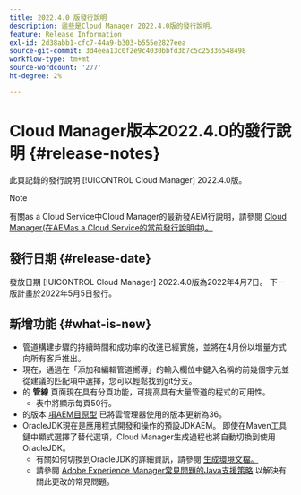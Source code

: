 ```yaml
---
title: 2022.4.0 版發行說明
description: 這些是Cloud Manager 2022.4.0版的發行說明。
feature: Release Information
exl-id: 2d38abb1-cfc7-44a9-b303-b555e2827eea
source-git-commit: 3d4eea13c0f2e9c4030bbfd3b7c5c25336548498
workflow-type: tm+mt
source-wordcount: '277'
ht-degree: 2%

---
```



# Cloud Manager版本2022.4.0的發行說明 {#release-notes}

此頁記錄的發行說明 [!UICONTROL Cloud Manager] 2022.4.0版。

>[!NOTE]
>
>有關as a Cloud Service中Cloud Manager的最新發AEM行說明，請參閱 [Cloud Manager(在AEMas a Cloud Service的當前發行說明中)。](https://experienceleague.adobe.com/docs/experience-manager-cloud-service/content/implementing/using-cloud-manager/release-notes-cloud-manager/release-notes-cm-current.html)

## 發行日期 {#release-date}

發放日期 [!UICONTROL Cloud Manager] 2022.4.0版為2022年4月7日。 下一版計畫於2022年5月5日發行。

## 新增功能 {#what-is-new}

* 管道構建步驟的持續時間和成功率的改進已經實施，並將在4月份以增量方式向所有客戶推出。
* 現在，通過在「添加和編輯管道嚮導」的輸入欄位中鍵入名稱的前幾個字元並從建議的匹配項中選擇，您可以輕鬆找到git分支。
* 的 **管線** 頁面現在具有分頁功能，可提高具有大量管道的程式的可用性。
   * 表中將顯示每頁50行。
* 的版本 [項AEM目原型](https://experienceleague.adobe.com/docs/experience-manager-core-components/using/developing/archetype/overview.html) 已將雲管理器使用的版本更新為36。
* OracleJDK現在是應用程式開發和操作的預設JDKAEM。 即使在Maven工具鏈中顯式選擇了替代選項，Cloud Manager生成過程也將自動切換到使用OracleJDK。
   * 有關如何切換到OracleJDK的詳細資訊，請參閱 [生成環境文檔。](/help/using/build-environment-details.md#using-java-support)
   * 請參閱 [Adobe Experience Manager常見問題的Java支援策略](https://experienceleague.adobe.com/docs/experience-manager-65/assets/Java_Policy_for_Adobe_Experience_Manager.pdf) 以解決有關此更改的常見問題。
